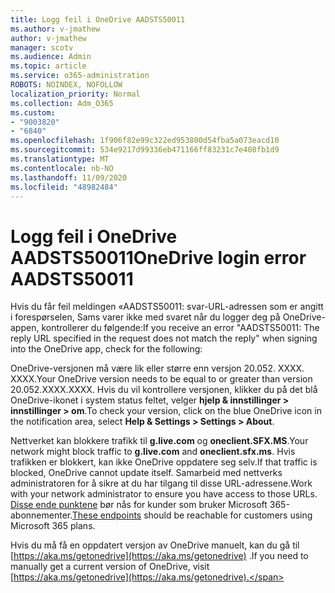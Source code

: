 ```yaml
---
title: Logg feil i OneDrive AADSTS50011
ms.author: v-jmathew
author: v-jmathew
manager: scotv
ms.audience: Admin
ms.topic: article
ms.service: o365-administration
ROBOTS: NOINDEX, NOFOLLOW
localization_priority: Normal
ms.collection: Adm_O365
ms.custom:
- "9003820"
- "6840"
ms.openlocfilehash: 1f906f82e99c322ed953800d54fba5a073eacd10
ms.sourcegitcommit: 534e9217d99336eb471166ff83231c7e408fb1d9
ms.translationtype: MT
ms.contentlocale: nb-NO
ms.lasthandoff: 11/09/2020
ms.locfileid: "48982484"
---
```

# <a name="onedrive-login-error-aadsts50011"></a><span data-ttu-id="35820-102">Logg feil i OneDrive AADSTS50011</span><span class="sxs-lookup"><span data-stu-id="35820-102">OneDrive login error AADSTS50011</span></span>

<span data-ttu-id="35820-103">Hvis du får feil meldingen «AADSTS50011: svar-URL-adressen som er angitt i forespørselen, Sams varer ikke med svaret når du logger deg på OneDrive-appen, kontrollerer du følgende:</span><span class="sxs-lookup"><span data-stu-id="35820-103">If you receive an error "AADSTS50011: The reply URL specified in the request does not match the reply" when signing into the OneDrive app, check for the following:</span></span>

<span data-ttu-id="35820-104">OneDrive-versjonen må være lik eller større enn versjon 20.052. XXXX. XXXX.</span><span class="sxs-lookup"><span data-stu-id="35820-104">Your OneDrive version needs to be equal to or greater than version 20.052.XXXX.XXXX.</span></span> <span data-ttu-id="35820-105">Hvis du vil kontrollere versjonen, klikker du på det blå OneDrive-ikonet i system status feltet, velger **hjelp & innstillinger > innstillinger > om**.</span><span class="sxs-lookup"><span data-stu-id="35820-105">To check your version, click on the blue OneDrive icon in the notification area, select **Help & Settings > Settings > About**.</span></span>

<span data-ttu-id="35820-106">Nettverket kan blokkere trafikk til **g.live.com** og **oneclient.SFX.MS**.</span><span class="sxs-lookup"><span data-stu-id="35820-106">Your network might block traffic to **g.live.com** and **oneclient.sfx.ms**.</span></span> <span data-ttu-id="35820-107">Hvis trafikken er blokkert, kan ikke OneDrive oppdatere seg selv.</span><span class="sxs-lookup"><span data-stu-id="35820-107">If that traffic is blocked, OneDrive cannot update itself.</span></span> <span data-ttu-id="35820-108">Samarbeid med nettverks administratoren for å sikre at du har tilgang til disse URL-adressene.</span><span class="sxs-lookup"><span data-stu-id="35820-108">Work with your network administrator to ensure you have access to those URLs.</span></span> <span data-ttu-id="35820-109">[Disse ende punktene](https://docs.microsoft.com/microsoft-365/enterprise/urls-and-ip-address-ranges?view=o365-worldwide) bør nås for kunder som bruker Microsoft 365-abonnementer.</span><span class="sxs-lookup"><span data-stu-id="35820-109">[These endpoints](https://docs.microsoft.com/microsoft-365/enterprise/urls-and-ip-address-ranges?view=o365-worldwide) should be reachable for customers using Microsoft 365 plans.</span></span>

<span data-ttu-id="35820-110">Hvis du må få en oppdatert versjon av OneDrive manuelt, kan du gå til [https://aka.ms/getonedrive](https://aka.ms/getonedrive) .</span><span class="sxs-lookup"><span data-stu-id="35820-110">If you need to manually get a current version of OneDrive, visit [https://aka.ms/getonedrive](https://aka.ms/getonedrive).</span></span>
